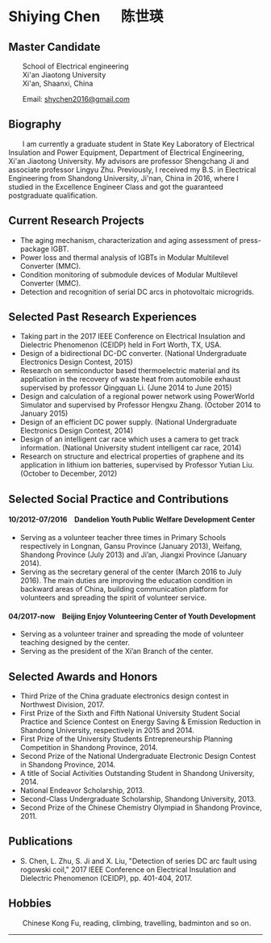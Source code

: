 
# __Shiying Chen &emsp; 陈世瑛__

## __Master Candidate__
&emsp;&emsp;School of Electrical engineering  
&emsp;&emsp;Xi'an Jiaotong University  
&emsp;&emsp;Xi'an, Shaanxi, China  

&emsp;&emsp;Email: shychen2016@gmail.com

## __Biography__
&emsp;&emsp;I am currently a graduate student in State Key Laboratory of Electrical Insulation and Power Equipment, Department of Electrical Engineering, Xi'an Jiaotong University. My advisors are professor Shengchang Ji and associate professor Lingyu Zhu. Previously, I received my B.S. in Electrical Engineering from Shandong University, Ji'nan, China in 2016, where I studied in the Excellence Engineer Class and got the guaranteed postgraduate qualification. 

## __Current Research Projects__
* The aging mechanism, characterization and aging assessment of press-package IGBT.
* Power loss and thermal analysis of IGBTs in Modular Multilevel Converter (MMC).
* Condition monitoring of submodule devices of Modular Multilevel Converter (MMC).
* Detection and recognition of serial DC arcs in photovoltaic microgrids.

## __Selected Past Research Experiences__

* Taking part in the 2017 IEEE Conference on Electrical Insulation and Dielectric Phenomenon (CEIDP) held in Fort Worth, TX, USA.
* Design of a bidirectional DC-DC converter. (National Undergraduate Electronics Design Contest, 2015)
* Research on semiconductor based thermoelectric material and its application in the recovery of waste heat from automobile exhaust supervised by professor Qingquan Li. (June 2014 to June 2015)
* Design and calculation of a regional power network using PowerWorld Simulator and supervised by Professor Hengxu Zhang. (October 2014 to January 2015)
* Design of an efficient DC power supply. (National Undergraduate Electronics Design Contest, 2014)
* Design of an intelligent car race which uses a camera to get track information. (National University student intelligent car race, 2014)
* Research on structure and electrical properties of graphene and its application in lithium ion batteries, supervised by Professor Yutian Liu. (October to December, 2012)

## __Selected Social Practice and Contributions__
#### __10/2012-07/2016&emsp;Dandelion Youth Public Welfare Development Center__
* Serving as a volunteer teacher three times in Primary Schools respectively in Longnan, Gansu Province (January 2013), Weifang, Shandong Province (July 2013) and Ji’an, Jiangxi Province (January 2014).
* Serving as the secretary general of the center (March 2016 to July 2016). The main duties are improving the education condition in backward areas of China, building communication platform for volunteers and spreading the spirit of volunteer service.

#### __04/2017-now&emsp;Beijing Enjoy Volunteering Center of Youth Development__
* Serving as a volunteer trainer and spreading the mode of volunteer teaching designed by the center.
* Serving as the president of the Xi’an Branch of the center.

## __Selected Awards and Honors__
* Third Prize of the China graduate electronics design contest in Northwest Division, 2017.
* First Prize of the Sixth and Fifth National University Student Social Practice and Science Contest on Energy Saving & Emission Reduction in Shandong University, respectively in 2015 and 2014.
* First Prize of the University Students Entrepreneurship Planning Competition in Shandong Province, 2014.
* Second Prize of the National Undergraduate Electronic Design Contest in Shandong Province, 2014.
* A title of Social Activities Outstanding Student in Shandong University, 2014.
* National Endeavor Scholarship, 2013.
* Second-Class Undergraduate Scholarship, Shandong University, 2013.
* Second Prize of the Chinese Chemistry Olympiad in Shandong Province, 2011.

## __Publications__
* S. Chen, L. Zhu, S. Ji and X. Liu, "Detection of series DC arc fault using rogowski coil," 2017 IEEE Conference on Electrical Insulation and Dielectric Phenomenon (CEIDP), pp. 401-404, 2017.

## __Hobbies__

&emsp;&emsp;Chinese Kong Fu, reading, climbing, travelling, badminton and so on.

----------

